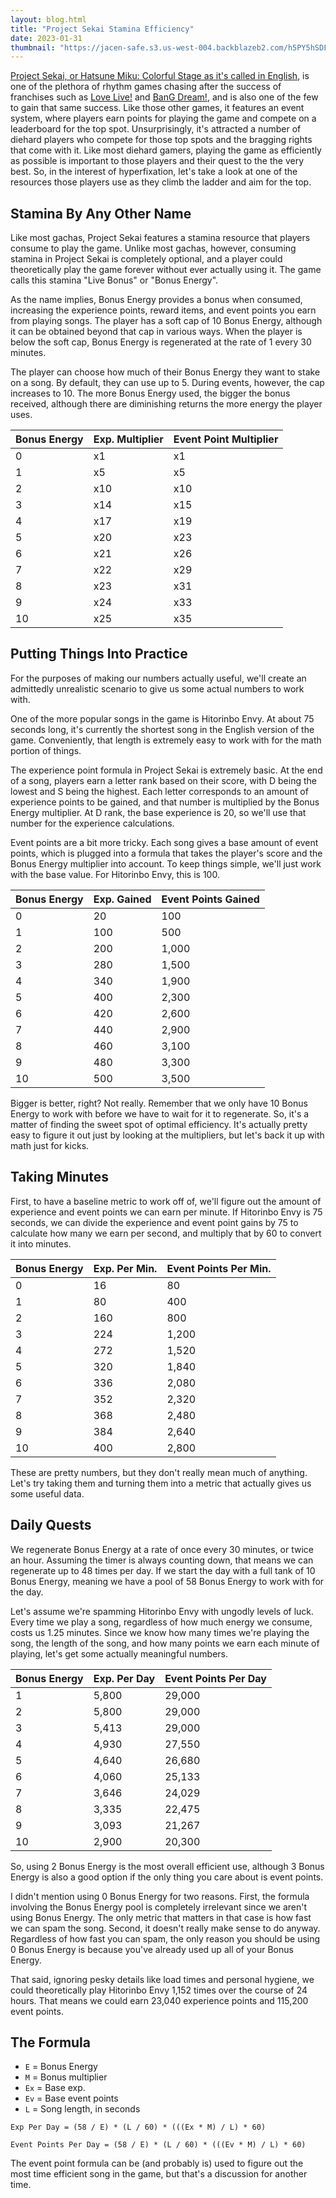 ```yaml
---
layout: blog.html
title: "Project Sekai Stamina Efficiency"
date: 2023-01-31
thumbnail: "https://jacen-safe.s3.us-west-004.backblazeb2.com/h5PY5hSDFRvp.png"
---
```


[Project Sekai, or Hatsune Miku: Colorful Stage as it's called in English](https://www.colorfulstage.com), is one of the plethora of rhythm games chasing after the success of franchises such as [Love Live!](https://lovelive-sif-global.bushimo.jp) and [BanG Dream!](https://bang-dream-gbp-en.bushiroad.com), and is also one of the few to gain that same success. Like those other games, it features an event system, where players earn points for playing the game and compete on a leaderboard for the top spot. Unsurprisingly, it's attracted a number of diehard players who compete for those top spots and the bragging rights that come with it. Like most diehard gamers, playing the game as efficiently as possible is important to those players and their quest to the the very best. So, in the interest of hyperfixation, let's take a look at one of the resources those players use as they climb the ladder and aim for the top.
<!-- more -->

## Stamina By Any Other Name
Like most gachas, Project Sekai features a stamina resource that players consume to play the game. Unlike most gachas, however, consuming stamina in Project Sekai is completely optional, and a player could theoretically play the game forever without ever actually using it. The game calls this stamina "Live Bonus" or "Bonus Energy". 

As the name implies, Bonus Energy provides a bonus when consumed, increasing the experience points, reward items, and event points you earn from playing songs. The player has a soft cap of 10 Bonus Energy, although it can be obtained beyond that cap in various ways. When the player is below the soft cap, Bonus Energy is regenerated at the rate of 1 every 30 minutes.

The player can choose how much of their Bonus Energy they want to stake on a song. By default, they can use up to 5. During events, however, the cap increases to 10. The more Bonus Energy used, the bigger the bonus received, although there are diminishing returns the more energy the player uses.

| Bonus Energy | Exp. Multiplier | Event Point Multiplier |
| --- | --- | --- |
| 0 | x1 | x1 |
| 1 | x5 | x5 |
| 2 | x10 | x10 |
| 3 | x14 | x15 |
| 4 | x17 | x19 |
| 5 | x20 | x23 |
| 6 | x21 | x26 |
| 7 | x22 | x29 |
| 8 | x23 | x31 |
| 9 | x24 | x33 |
| 10 | x25 | x35 |

## Putting Things Into Practice
For the purposes of making our numbers actually useful, we'll create an admittedly unrealistic scenario to give us some actual numbers to work with.

One of the more popular songs in the game is Hitorinbo Envy. At about 75 seconds long, it's currently the shortest song in the English version of the game. Conveniently, that length is extremely easy to work with for the math portion of things.

The experience point formula in Project Sekai is extremely basic. At the end of a song, players earn a letter rank based on their score, with D being the lowest and S being the highest. Each letter corresponds to an amount of experience points to be gained, and that number is multiplied by the Bonus Energy multiplier. At D rank, the base experience is 20, so we'll use that number for the experience calculations.

Event points are a bit more tricky. Each song gives a base amount of event points, which is plugged into a formula that takes the player's score and the Bonus Energy multiplier into account. To keep things simple, we'll just work with the base value. For Hitorinbo Envy, this is 100.

| Bonus Energy | Exp. Gained | Event Points Gained |
| --- | --- | --- |
| 0 | 20 | 100 |
| 1 | 100 | 500 |
| 2 | 200 | 1,000 |
| 3 | 280 | 1,500 |
| 4 | 340 | 1,900 |
| 5 | 400 | 2,300 |
| 6 | 420 | 2,600 |
| 7 | 440 | 2,900 |
| 8 | 460 | 3,100 |
| 9 | 480 | 3,300 |
| 10 | 500 | 3,500 |

Bigger is better, right? Not really. Remember that we only have 10 Bonus Energy to work with before we have to wait for it to regenerate. So, it's a matter of finding the sweet spot of optimal efficiency. It's actually pretty easy to figure it out just by looking at the multipliers, but let's back it up with math just for kicks.

## Taking Minutes
First, to have a baseline metric to work off of, we'll figure out the amount of experience and event points we can earn per minute. If Hitorinbo Envy is 75 seconds, we can divide the experience and event point gains by 75 to calculate how many we earn per second, and multiply that by 60 to convert it into minutes.

| Bonus Energy | Exp. Per Min. | Event Points Per Min. |
| --- | --- | --- |
| 0 | 16 | 80 |
| 1 | 80 | 400 |
| 2 | 160 | 800 |
| 3 | 224 | 1,200 |
| 4 | 272 | 1,520 |
| 5 | 320 | 1,840 |
| 6 | 336 | 2,080 |
| 7 | 352 | 2,320 |
| 8 | 368 | 2,480 |
| 9 | 384 | 2,640 |
| 10 | 400 | 2,800 |

These are pretty numbers, but they don't really mean much of anything. Let's try taking them and turning them into a metric that actually gives us some useful data.

## Daily Quests
We regenerate Bonus Energy at a rate of once every 30 minutes, or twice an hour. Assuming the timer is always counting down, that means we can regenerate up to 48 times per day. If we start the day with a full tank of 10 Bonus Energy, meaning we have a pool of 58 Bonus Energy to work with for the day.

Let's assume we're spamming Hitorinbo Envy with ungodly levels of luck. Every time we play a song, regardless of how much energy we consume, costs us 1.25 minutes. Since we know how many times we're playing the song, the length of the song, and how many points we earn each minute of playing, let's get some actually meaningful numbers.

| Bonus Energy | Exp. Per Day | Event Points Per Day |
| --- | --- | --- |
| 1 | 5,800 | 29,000 |
| 2 | 5,800 | 29,000 |
| 3 | 5,413 | 29,000 |
| 4 | 4,930 | 27,550 |
| 5 | 4,640 | 26,680 |
| 6 | 4,060 | 25,133 |
| 7 | 3,646 | 24,029 |
| 8 | 3,335 | 22,475 |
| 9 | 3,093 | 21,267 |
| 10 | 2,900 | 20,300 |

So, using 2 Bonus Energy is the most overall efficient use, although 3 Bonus Energy is also a good option if the only thing you care about is event points.

I didn't mention using 0 Bonus Energy for two reasons. First, the formula involving the Bonus Energy pool is completely irrelevant since we aren't using Bonus Energy. The only metric that matters in that case is how fast we can spam the song. Second, it doesn't really make sense to do anyway. Regardless of how fast you can spam, the only reason you should be using 0 Bonus Energy is because you've already used up all of your Bonus Energy.

That said, ignoring pesky details like load times and personal hygiene, we could theoretically play Hitorinbo Envy 1,152 times over the course of 24 hours. That means we could earn 23,040 experience points and 115,200 event points.

## The Formula
- `E` = Bonus Energy
- `M` = Bonus multiplier
- `Ex` = Base exp.
- `Ev` = Base event points
- `L` = Song length, in seconds

```
Exp Per Day = (58 / E) * (L / 60) * (((Ex * M) / L) * 60)

Event Points Per Day = (58 / E) * (L / 60) * (((Ev * M) / L) * 60)
```

The event point formula can be (and probably is) used to figure out the most time efficient song in the game, but that's a discussion for another time.